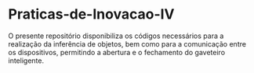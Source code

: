 # Praticas-de-Inovacao-IV
O presente repositório disponibiliza os códigos necessários para a realização da inferência de objetos, bem como para a comunicação entre os dispositivos, permitindo a abertura e o fechamento do gaveteiro inteligente.
